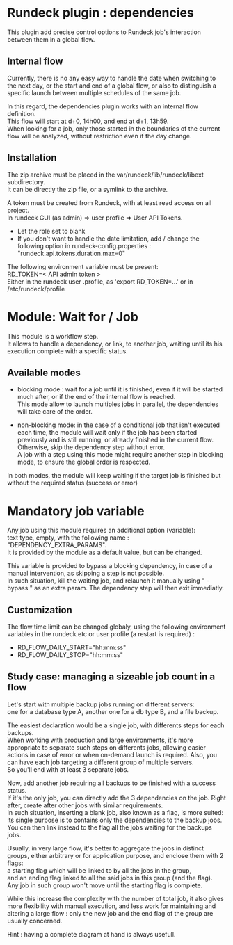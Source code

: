 Rundeck plugin : dependencies
======

This plugin add precise control options to Rundeck job's interaction between them
in a global flow. 


Internal flow
------
Currently, there is no any easy way to handle the date when switching to the next 
day, or the start and end of a global flow, or also to distinguish a specific 
launch between multiple schedules of the same job.

In this regard, the dependencies plugin works with an internal flow definition.  
This flow will start at d+0, 14h00, and end at d+1, 13h59.  
When looking for a job, only those started in the boundaries of the current flow
will be analyzed, without restriction even if the day change.


Installation
------
The zip archive must be placed in the var/rundeck/lib/rundeck/libext subdirectory.  
It can be directly the zip file, or a symlink to the archive.

A token must be created from Rundeck, with at least read access on all project.  
In rundeck GUI (as admin) => user profile => User API Tokens.  
- Let the role set to blank
- If you don't want to handle the date limitation, add / change the following option
in rundeck-config.properties : "rundeck.api.tokens.duration.max=0" 

The following environment variable must be present:  
RD_TOKEN=< API admin token >  
Either in the rundeck user .profile, as 'export RD_TOKEN=...' or in /etc/rundeck/profile


Module: Wait for / Job
======
This module is a workflow step.  
It allows to handle a dependency, or link, to another job, waiting until its his execution 
complete with a specific status.


Available modes 
------
* blocking mode : wait for a job until it is finished, even if it will be started 
much after, or if the end of the internal flow is reached.  
This mode allow to 
launch multiples jobs in parallel, the dependencies will take care of the order.

* non-blocking mode: in the case of a conditional job that isn't executed each 
time, the module will wait only if the job has been started previously and is still 
running, or already finished in the current flow.  
Otherwise, skip the dependency step without error.  
A job with a step using this mode might require another step in blocking mode, 
to ensure the global order is respected.

In both modes, the module will keep waiting if the target job is finished but 
without the required status (success or error)


Mandatory job variable
======
Any job using this module requires an additional option (variable):  
text type, empty, with the following name : "DEPENDENCY_EXTRA_PARAMS".  
It is provided by the module as a default value, but can be changed.

This variable is provided to bypass a blocking dependency, in case of a manual 
intervention, as skipping a step is not possible.  
In such situation, kill the waiting job, and relaunch it manually using " -bypass " as 
an extra param. The dependency step will then exit immediatly.


Customization
------
The flow time limit can be changed globaly, using the following environment variables 
in the rundeck etc or user profile (a restart is required) :
- RD_FLOW_DAILY_START="hh:mm:ss"
- RD_FLOW_DAILY_STOP="hh:mm:ss"


 Study case: managing a sizeable job count in a flow
------
Let's start with multiple backup jobs running on different servers:  
one for a database type A, another one for a db type B, and a file backup.

The easiest declaration would be a single job, with differents steps for each 
backups.  
When working with production and large environments, it's more appropriate
to separate such steps on differents jobs, allowing easier actions in case of 
error or when on-demand launch is required. 
Also, you can have each job targeting a different group of multiple servers.  
So you'll end with at least 3 separate jobs.

Now, add another job requiring all backups to be finished with a success status.  
If it's the only job, you can directly add the 3 dependencies on the job. 
Right after, create after other jobs with similar requirements.  
In such situation, inserting a blank job, also known as a flag, is more suited:  
its single purpose is to contains only the dependencies to the backup jobs.  
You can then link  instead to the flag all the jobs waiting for the backups jobs.

Usually, in very large flow, it's better to aggregate the jobs in distinct groups, 
either arbitrary or for application purpose, and enclose them with 2 flags:   
a starting flag which will be linked to by all the jobs in the group,  
and an ending flag linked to all the said jobs in this group (and the flag).  
Any job in such group won't move until the starting flag is complete.

While this increase the  complexity with the number of total job, it also gives 
more flexibility with manual execution, and less work for maintaining and altering 
a large flow : only the new job and the end flag of the group are usually concerned.

Hint : having a complete diagram at hand is always usefull.
